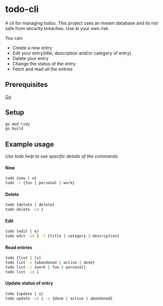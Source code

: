 # todo-cli

<p>A cli for managing todos. This project uses an inmem database and its not safe from security breaches. Use at your own risk.

You can:
- Create a new entry
- Edit your entry(title, description and/or category of entry)
- Delete your entry
- Change the status of the entry
- Fetch and read all the entries

## Prerequisites

[Go](https://go.dev/doc/install)

## Setup 

```sh
go mod tidy
go build
```

## Example usage

*Use todo help to see specific details of the commands*

#### New
```sh
todo {new | n}
todo -c {fun | personal | work}
```
#### Delete
```sh
todo {delete | delete}
todo delete -id 1
```
#### Edit
```sh
todo {edit | e}
todo edit -id 1 -f {title | category | description}
```
#### Read entries
```sh
todo {list | ls}
todo list -s {abandoned | active | done}
todo list -c {work | fun | personal}
todo list -id 1
```
#### Update status of entry
```sh
todo {update | u}
todo update -id 1 -s {done | active | abandoned}
```


